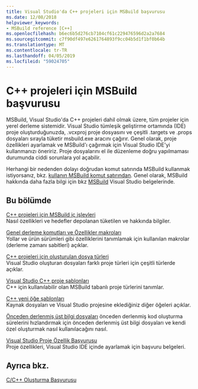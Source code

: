 ```yaml
---
title: Visual Studio'da C++ projeleri için MSBuild başvurusu
ms.date: 12/08/2018
helpviewer_keywords:
- MSBuild reference [C++]
ms.openlocfilehash: b6ec6b5d276cb7104cf61c229476596d2a2a7684
ms.sourcegitcommit: c7f90df497e6261764893f9cc04b5d1f1bf0b64b
ms.translationtype: MT
ms.contentlocale: tr-TR
ms.lasthandoff: 04/05/2019
ms.locfileid: "59024705"
---
```

# <a name="msbuild-reference-for-c-projects"></a>C++ projeleri için MSBuild başvurusu

MSBuild, Visual Studio'da C++ projeleri dahil olmak üzere, tüm projeler için yerel derleme sistemidir. Visual Studio tümleşik geliştirme ortamında (IDE) proje oluşturduğunuzda, .vcxproj proje dosyasını ve çeşitli .targets ve .props dosyaları sırayla tüketir msbuild.exe aracını çağırır. Genel olarak, proje özellikleri ayarlamak ve MSBuild'ı çağırmak için Visual Studio IDE'yi kullanmanızı öneririz. Proje dosyalarını el ile düzenleme doğru yapılmaması durumunda ciddi sorunlara yol açabilir.

Herhangi bir nedenden dolayı doğrudan komut satırında MSBuild kullanmak istiyorsanız, bkz. [kullanın MSBuild komut satırından](../msbuild-visual-cpp.md). Genel olarak, MSBuild hakkında daha fazla bilgi için bkz [MSBuild](/visualstudio/msbuild/msbuild) Visual Studio belgelerinde.

## <a name="in-this-section"></a>Bu bölümde

[C++ projeleri için MSBuild iç işlevleri](msbuild-visual-cpp-overview.md)<br/>
Nasıl özellikleri ve hedefler depolanan tüketilen ve hakkında bilgiler.

[Genel derleme komutları ve Özellikler makroları](common-macros-for-build-commands-and-properties.md)<br/>
Yollar ve ürün sürümleri gibi özelliklerini tanımlamak için kullanılan makrolar (derleme zamanı sabitleri) açıklar.

[C++ projeleri için oluşturulan dosya türleri](file-types-created-for-visual-cpp-projects.md)<br/>
Visual Studio oluşturan dosyaları farklı proje türleri için çeşitli türlerde açıklar.

[Visual Studio C++ proje şablonları](visual-cpp-project-types.md)<br>
C++ için kullanılabilir olan MSBuild tabanlı proje türlerini tanımlar.

[C++ yeni öğe şablonları](using-visual-cpp-add-new-item-templates.md)<br>
Kaynak dosyaları ve Visual Studio projesine eklediğiniz diğer öğeleri açıklar.

[Önceden derlenmiş üst bilgi dosyaları](../creating-precompiled-header-files.md) önceden derlenmiş kod oluşturma sürelerini hızlandırmak için önceden derlenmiş üst bilgi dosyaları ve kendi özel oluşturmak nasıl kullanılacağını nasıl.

[Visual Studio Proje Özellik Başvurusu](property-pages-visual-cpp.md)<br/>
Proje özellikleri, Visual Studio IDE içinde ayarlamak için başvuru belgeleri.

## <a name="see-also"></a>Ayrıca bkz.

[C/C++ Oluşturma Başvurusu](c-cpp-building-reference.md)